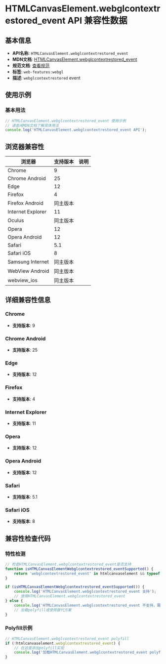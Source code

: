 # HTMLCanvasElement.webglcontextrestored_event API 兼容性数据

## 基本信息

- **API名称**: `HTMLCanvasElement.webglcontextrestored_event`
- **MDN文档**: [HTMLCanvasElement.webglcontextrestored_event](https://developer.mozilla.org/docs/Web/API/HTMLCanvasElement/webglcontextrestored_event)
- **规范文档**: [查看规范](https://registry.khronos.org/webgl/specs/latest/1.0/#5.15.3)
- **标签**: `web-features:webgl`
- **描述**: `webglcontextrestored` event

## 使用示例

### 基本用法

```javascript
// HTMLCanvasElement.webglcontextrestored_event 使用示例
// 请查阅MDN文档了解具体用法
console.log('HTMLCanvasElement.webglcontextrestored_event API');
```

## 浏览器兼容性

| 浏览器 | 支持版本 | 说明 |
|--------|----------|------|
| Chrome | 9 |  |
| Chrome Android | 25 |  |
| Edge | 12 |  |
| Firefox | 4 |  |
| Firefox Android | 同主版本 |  |
| Internet Explorer | 11 |  |
| Oculus | 同主版本 |  |
| Opera | 12 |  |
| Opera Android | 12 |  |
| Safari | 5.1 |  |
| Safari iOS | 8 |  |
| Samsung Internet | 同主版本 |  |
| WebView Android | 同主版本 |  |
| webview_ios | 同主版本 |  |

## 详细兼容性信息

### Chrome

- **支持版本**: 9

### Chrome Android

- **支持版本**: 25

### Edge

- **支持版本**: 12

### Firefox

- **支持版本**: 4

### Internet Explorer

- **支持版本**: 11

### Opera

- **支持版本**: 12

### Opera Android

- **支持版本**: 12

### Safari

- **支持版本**: 5.1

### Safari iOS

- **支持版本**: 8

## 兼容性检查代码

### 特性检测

```javascript
// 检查HTMLCanvasElement.webglcontextrestored_event是否支持
function isHTMLCanvasElementWebglcontextrestored_eventSupported() {
    return 'webglcontextrestored_event' in htmlcanvaselement && typeof htmlcanvaselement.webglcontextrestored_event === 'function';
}

if (isHTMLCanvasElementWebglcontextrestored_eventSupported()) {
    console.log('HTMLCanvasElement.webglcontextrestored_event 支持');
    // 使用HTMLCanvasElement.webglcontextrestored_event
} else {
    console.log('HTMLCanvasElement.webglcontextrestored_event 不支持，需要polyfill');
    // 加载polyfill或使用替代方案
}
```

### Polyfill示例

```javascript
// HTMLCanvasElement.webglcontextrestored_event polyfill
if (!htmlcanvaselement.webglcontextrestored_event) {
    // 在这里添加polyfill实现
    console.log('加载HTMLCanvasElement.webglcontextrestored_event polyfill');
}
```

